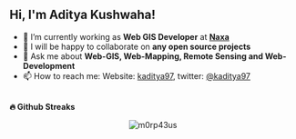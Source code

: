 ## Hi, I'm Aditya Kushwaha! 


- 🔭 I’m currently working as **Web GIS Developer** at [**Naxa**](https://naxa.com.np/)
- 👯 I will be happy to collaborate on **any open source projects**
- 💬 Ask me about **Web-GIS, Web-Mapping, Remote Sensing and Web-Development**
- 📫 How to reach me: Website: [kaditya97](https://kaditya97.com.np), twitter: [@kaditya97](https://twitter.com/kaditya97)<br /><br />

<b>🔥 Github Streaks</b>
<p align="center"><img src="https://github-readme-streak-stats.herokuapp.com/?user=kaditya97&theme=black-ice&hide_border=true&stroke=0000&background=0D1117&ring=e05397&fire=e05397&currStreakLabel=e05397&bg_color=30,e96443,904e95&title_color=fff&text_color=fff" alt="m0rp43us" /></p>

<!--

Here are some ideas to get you started:
<a href="https://github.com/kaditya97">[![Top Langs](https://github-readme-stats.vercel.app/api/top-langs/?username=kaditya97&layout=compact)](https://github.com/kaditya97)</a>
- 🔭 I’m currently working on ...
- 🌱 I’m currently learning ...
- 👯 I’m looking to collaborate on ...
- 🤔 I’m looking for help with ...
- 💬 Ask me about ...
- 📫 How to reach me: ...
- 😄 Pronouns: ...
- ⚡ Fun fact: ...
-->

